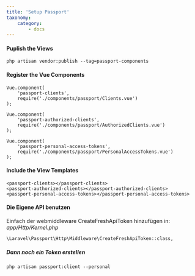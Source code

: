 ```yaml
---
title: 'Setup Passport'
taxonomy:
    category:
        - docs
---
```


#### Puplish the Views

```
php artisan vendor:publish --tag=passport-components
```

#### Register the Vue Components

```
Vue.component(
    'passport-clients',
    require('./components/passport/Clients.vue')
);

Vue.component(
    'passport-authorized-clients',
    require('./components/passport/AuthorizedClients.vue')
);

Vue.component(
    'passport-personal-access-tokens',
    require('./components/passport/PersonalAccessTokens.vue')
);
```

#### Include the View Templates

```
<passport-clients></passport-clients>
<passport-authorized-clients></passport-authorized-clients>
<passport-personal-access-tokens></passport-personal-access-tokens>
```

#### Die Eigene API benutzen

Einfach der webmiddleware CreateFreshApiToken hinzufügen
in: _app/Http/Kernel.php_

```
\Laravel\Passport\Http\Middleware\CreateFreshApiToken::class,
```

##### Dann noch ein Token erstellen

```
php artisan passport:client --personal
```
